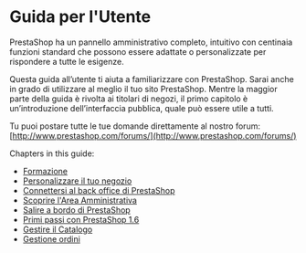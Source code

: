 # Guida per l'Utente

PrestaShop ha un pannello amministrativo completo, intuitivo con centinaia funzioni standard che possono essere adattate o personalizzate per rispondere a tutte le esigenze.

Questa guida all’utente ti aiuta a familiarizzare con PrestaShop.  Sarai anche in grado di utilizzare al meglio il tuo sito PrestaShop. Mentre la maggior parte della guida è rivolta ai titolari di negozi, il primo capitolo è un’introduzione dell’interfaccia pubblica, quale può essere utile a tutti.

Tu puoi postare tutte le tue domande direttamente al nostro forum: [http://www.prestashop.com/forums/](http://www.prestashop.com/forums/)

Chapters in this guide:

* [Formazione](formazione.md)
* [Personalizzare il tuo negozio](personalizzare-il-tuo-negozio.md)
* [Connettersi al back office di PrestaShop](connettersi-al-back-office-di-prestashop.md)
* [Scoprire l'Area Amministrativa](scoprire-larea-amministrativa.md)
* [Salire a bordo di PrestaShop](salire-a-bordo-di-prestashop.md)
* [Primi passi con PrestaShop 1.6](primi-passi-con-prestashop-1.6.md)
* [Gestire il Catalogo](gestire-il-catalogo/)
* [Gestione ordini](gestione-ordini/)
